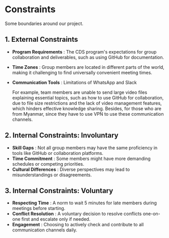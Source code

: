 
# Constraints

Some boundaries around our project.

## 1. External Constraints

- **Program Requirements** :
  The CDS program's expectations for group collaboration and
  deliverables, such
  as using GitHub for documentation.
- **Time Zones** :
  Group members are located in different parts of the world, making it
  challenging to find universally convenient meeting times.
- **Communication Tools** :
  Limitations of WhatsApp and Slack

    For example, team members are unable to send large video files explaining
    essential topics, such as how to use GitHub for collaboration, due to file
    size
    restrictions and the lack of video management features, which hinders effective
    knowledge sharing. Besides,
    for those who are from Myanmar,
    since they have to use VPN to use these communication channels.

## 2. Internal Constraints: Involuntary

- **Skill Gaps** :
  Not all group members may have the same proficiency in tools like GitHub or
  collaboration platforms.
- **Time Commitment** :
  Some members might have more demanding schedules or competing priorities.
- **Cultural Differences** :
  Diverse perspectives may lead to misunderstandings or disagreements.

## 3. Internal Constraints: Voluntary

- **Respecting Time** :
  A norm to wait 5 minutes for late members during meetings before starting.
- **Conflict Resolution** :
   A voluntary decision to resolve conflicts one-on-one first and escalate
   only if needed.
- **Engagement** :
  Choosing to actively check and contribute to all communication channels daily.
